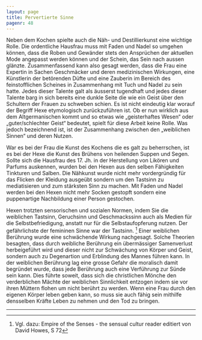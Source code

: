 ```yaml
---
layout: page
title: Pervertierte Sinne
pagenr: 48
---
```


Neben dem Kochen spielte auch die Näh- und Destillierkunst eine wichtige Rolle. Die ordentliche Hausfrau muss mit Faden und Nadel so umgehen können, dass die Roben und Gewänder stets den Ansprüchen der aktuellen Mode angepasst werden können und der Schein, das Sein nach aussen glänzte. Zusammenfassend kann also gesagt werden, dass die Frau eine Expertin in Sachen Geschmäcker und deren medizinischen Wirkungen, eine Künstlerin der betörenden Düfte und eine Zauberin im Bereich des feinstofflichen Scheines in Zusammenhang mit Tuch und Nadel zu sein hatte. Jedes dieser Talente galt als äusserst tugendhaft und jedes dieser Talente barg in sich bereits eine dunkle Seite die wie ein Geist über den Schultern der Frauen zu schweben schien. Es ist nicht eindeutig klar worauf der Begriff Hexe etymologisch zurückzuführen ist. Ob er nun wirklich aus dem Altgermanischen kommt und so etwas wie „geisterhaftes Wesen“ oder „guter/schlechter Geist“ bedeutet, spielt für diese Arbeit keine Rolle. Was jedoch bezeichnend ist, ist der Zusammenhang zwischen den „weiblichen Sinnen“ und deren Nutzen.

War es bei der Frau die Kunst des Kochens die es galt zu beherrschen, ist es bei der Hexe die Kunst des Brühens von heilenden Suppen und Segen. Sollte sich die Hausfrau des 17. Jh. in der Herstellung von Likören und Parfums auskennen, wurden bei den Hexen aus den selben Fähigkeiten Tinkturen und Salben. Die Nähkunst wurde nicht mehr vordergründig für das Flicken der Kleidung ausgeübt sondern um den Tastsinn zu mediatisieren und zum stärksten Sinn zu machen. Mit Faden und Nadel werden bei den Hexen nicht mehr Socken gestopft sondern eine puppenartige Nachbildung einer Person gestochen.

Hexen trotzten sensorischen und sozialen Normen, indem Sie die weiblichen Tastsinn, Geruchsinn und Geschmackssinn auch als Medien für die Selbstbefriedigung, anstatt nur für die Selbstaufopferung nutzen. Der gefährlichste der femininen Sinne war der Tastsinn. [^29] Einer weiblichen Berührung wurde eine schwächende Wirkung nachgesagt. Solche Theorien besagten, dass durch weibliche Berührung ein übermässiger Samenverlust herbeigeführt wird und dieser nicht zur Schwächung von Körper und Geist, sondern auch zu Degenartion und Erblindung des Mannes führen kann. In der weiblichen Berührung lag eine grosse Gefahr die moralisch damit begründet wurde, dass jede Berührung auch eine Verführung zur Sünde sein kann. Dies führte soweit, dass sich die christlichen Mönche den verderblichen Mächte der weiblichen Sinnlichkeit entzogen indem sie vor ihren Müttern flohen um nicht berührt zu werden. Wenn eine Frau durch den eigenen Körper leben geben kann, so muss sie auch fähig sein mithilfe densselben Kräfte Leben zu nehmen und den Tod zu bringen.

---

[^29]: Vgl. dazu: Empire of the Senses - the sensual cultur reader editiert von David Howes, S 72
